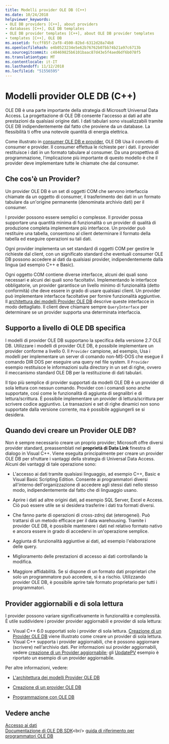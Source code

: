 ```yaml
---
title: Modelli provider OLE DB (C++)
ms.date: 10/24/2018
helpviewer_keywords:
- OLE DB providers [C++], about providers
- databases [C++], OLE DB templates
- OLE DB provider templates [C++], about OLE DB provider templates
- templates [C++], OLE DB
ms.assetid: fccff85f-2af8-4500-82bd-6312d28a74b8
ms.openlocfilehash: e4b0523234e5e62b76762b07bb74b21a97c6713b
ms.sourcegitcommit: c40469825b6101baac87d43e5f4aed6df6b078f5
ms.translationtype: MT
ms.contentlocale: it-IT
ms.lasthandoff: 11/12/2018
ms.locfileid: "51556595"
---
```

# <a name="ole-db-provider-templates-c"></a>Modelli provider OLE DB (C++)

OLE DB è una parte importante della strategia di Microsoft Universal Data Access. La progettazione di OLE DB consente l'accesso ai dati ad alte prestazioni da qualsiasi origine dati. I dati tabulari sono visualizzabili tramite OLE DB indipendentemente dal fatto che proviene da un database. La flessibilità ti offre una notevole quantità di energia elettrica.

Come illustrato in [consumer OLE DB e provider](../../data/oledb/ole-db-consumers-and-providers.md), OLE DB Usa il concetto di consumer e provider. Il consumer effettua le richieste per i dati. il provider restituisce i dati in un formato tabulare al consumer. Da una prospettiva di programmazione, l'implicazione più importante di questo modello è che il provider deve implementare tutte le chiamate che dal consumer.

## <a name="what-is-a-provider"></a>Che cos'è un Provider?

Un provider OLE DB è un set di oggetti COM che servono interfaccia chiamate da un oggetto di consumer, il trasferimento dei dati in un formato tabulare da un'origine permanente (denominata archivio dati) per il consumer.

I provider possono essere semplici o complesse. Il provider possa supportare una quantità minima di funzionalità o un provider di qualità di produzione completa implementare più interfacce. Un provider può restituire una tabella, consentono al client determinare il formato della tabella ed eseguire operazioni su tali dati.

Ogni provider implementa un set standard di oggetti COM per gestire le richieste dal client, con un significato standard che eventuali consumer OLE DB possono accedere ai dati da qualsiasi provider, indipendentemente dalla lingua (ad esempio C++ e Basic).

Ogni oggetto COM contiene diverse interfacce, alcuni dei quali sono necessari e alcuni dei quali sono facoltativi. Implementando le interfacce obbligatorie, un provider garantisce un livello minimo di funzionalità (detto conformità) che deve essere in grado di usare qualsiasi client. Un provider può implementare interfacce facoltative per fornire funzionalità aggiuntive. Il [architettura dei modelli Provider OLE DB](../../data/oledb/ole-db-provider-template-architecture.md) descrive queste interfacce in modo dettagliato. Il client deve chiamare sempre `QueryInterface` per determinare se un provider supporta una determinata interfaccia.

## <a name="ole-db-specification-level-support"></a>Supporto a livello di OLE DB specifica

I modelli di provider OLE DB supportano la specifica della versione 2.7 OLE DB. Utilizzare i modelli di provider OLE DB, è possibile implementare un provider conforme a livello 0. Il `Provider` campione, ad esempio, Usa i modelli per implementare un server di comando non-MS-DOS che esegue il comando DIR DOS per eseguire una query nel file system. Il `Provider` esempio restituisce le informazioni sulla directory in un set di righe, ovvero il meccanismo standard OLE DB per la restituzione di dati tabulari.

Il tipo più semplice di provider supportati da modelli OLE DB è un provider di sola lettura con nessun comando. Provider con i comandi sono anche supportate, così come le funzionalità di aggiunta di segnalibri e di lettura/scrittura. È possibile implementare un provider di lettura/scrittura per scrivere codice aggiuntivo. Le transazioni e set di righe dinamici non sono supportate dalla versione corrente, ma è possibile aggiungerli se si desidera.

## <a name="when-do-you-need-to-create-an-ole-db-provider"></a>Quando devi creare un Provider OLE DB?

Non è sempre necessario creare un proprio provider; Microsoft offre diversi provider standard, preassemblati nel **proprietà di Data Link** finestra di dialogo in Visual C++. Viene eseguita principalmente per creare un provider OLE DB per sfruttare i vantaggi della strategia di Universal Data Access. Alcuni dei vantaggi di tale operazione sono:

- L'accesso ai dati tramite qualsiasi linguaggio, ad esempio C++, Basic e Visual Basic Scripting Edition. Consente ai programmatori diversi all'interno dell'organizzazione di accedere agli stessi dati nello stesso modo, indipendentemente dal fatto che di linguaggio usano.

- Aprire i dati ad altre origini dati, ad esempio SQL Server, Excel e Access. Ciò può essere utile se si desidera trasferire i dati tra formati diversi.

- Che fanno parte di operazioni di cross-zdroj dat (eterogenei). Può trattarsi di un metodo efficace per il data warehousing. Tramite i provider OLE DB, è possibile mantenere i dati nel relativo formato nativo e ancora essere in grado di accedervi in un'operazione semplice.

- Aggiunta di funzionalità aggiuntive ai dati, ad esempio l'elaborazione delle query.

- Miglioramento delle prestazioni di accesso ai dati controllando la modifica.

- Maggiore affidabilità. Se si dispone di un formato dati proprietari che solo un programmatore può accedere, si è a rischio. Utilizzando provider OLE DB, è possibile aprire tale formato proprietario per tutti i programmatori.

## <a name="read-only-and-updatable-providers"></a>Provider aggiornabili e di sola lettura

I provider possono variare significativamente in funzionalità e complessità. È utile suddividere i provider provider aggiornabili e provider di sola lettura:

- Visual C++ 6.0 supportati solo i provider di sola lettura. [Creazione di un Provider OLE DB](../../data/oledb/creating-an-ole-db-provider.md) viene illustrato come creare un provider di sola lettura.
- Visual C++ supporta i provider aggiornabili, che è possono aggiornare (scrivere) nell'archivio dati. Per informazioni sui provider aggiornabili, vedere [creazione di un Provider aggiornabile](../../data/oledb/creating-an-updatable-provider.md); gli [UpdatePV](https://github.com/Microsoft/VCSamples/tree/master/VC2010Samples/ATL/OLEDB/Provider/UPDATEPV) esempio è riportato un esempio di un provider aggiornabile.

Per altre informazioni, vedere:

- [L'architettura dei modelli Provider OLE DB](../../data/oledb/ole-db-provider-template-architecture.md)

- [Creazione di un provider OLE DB](../../data/oledb/creating-an-ole-db-provider.md)

- [Programmazione con OLE DB](../../data/oledb/ole-db-programming.md)

## <a name="see-also"></a>Vedere anche

[Accesso ai dati](../data-access-in-cpp.md)<br/>
[Documentazione di OLE DB SDK](https://docs.microsoft.com/previous-versions/windows/desktop/ms722784(v=vs.85))<br/>
[guida di riferimento per programmatori OLE DB](/sql/connect/oledb/ole-db/oledb-driver-for-sql-server-programming)<br/>
